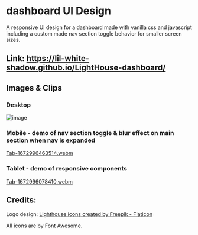 # dashboard UI Design

A responsive UI design for a dashboard made with vanilla css and javascript including a custom made nav section toggle behavior for smaller screen sizes.

## Link: https://lil-white-shadow.github.io/LightHouse-dashboard/

## Images & Clips

### Desktop

![image](https://user-images.githubusercontent.com/96262157/210967660-cde52070-2414-4203-8bad-4d45560316b2.png)

### Mobile - demo of nav section toggle & blur effect on main section when nav is expanded

[Tab-1672996463514.webm](https://user-images.githubusercontent.com/96262157/210969933-4c930d8c-3f93-42e3-8e1c-3990d4244f60.webm)

### Tablet - demo of responsive components

[Tab-1672996078410.webm](https://user-images.githubusercontent.com/96262157/210968849-75240218-0289-4f38-a88a-4a1b5a0088fe.webm)

## Credits:
Logo design: <a href="https://www.flaticon.com/free-icons/lighthouse" title="lighthouse icons">Lighthouse icons created by Freepik - Flaticon</a>

All icons are by Font Awesome.
